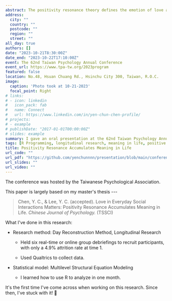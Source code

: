 ```yaml
---
abstract: The positivity resonance theory defines the emotion of love as a collective affective state which is termed ─ positivity resonance, characterized by shared positive affect, caring nonverbal synchrony, and biological synchrony. The present study examined whether daily experiences of positivity resonance influence meaning in life (MIL) through the increment of social connection, both concurrently and prospectively. At time 1 (*N* = 144), we measured perceived positivity resonance at the trait level, MIL and social connection. Next, we assessed perceived positivity resonance at the episodic level with Day Reconstruction Method across 7 days (*N* = 135). Finally, two follow-up surveys were administered one month (*N* = 113) and two months (*N* = 99) later. Participants again completed the questionnaires of MIL and social connection. Results suggest that social connection mediates the links between perceived positivity resonance and MIL, both cross-sectionally, and longitudinally. These mediating effects remain statistically significant when controlling for the individual-level positive and negative affect, and social interaction quantity. These findings indicate that momentary experience of love while interacting with others, may be an influential way to a meaningful life.
address:
  city: ""
  country: ""
  postcode: ""
  region: ""
  street: ""
all_day: true
authors: []
date: "2023-10-21T8:30:00Z"
date_end: "2023-10-22T17:10:00Z"
event: The 62nd Taiwan Psychology Annual Conference
event_url: https://www.tpa-tw.org/2023program
featured: false
location: No.48, Hsuan Chuang Rd., Hsinchu City 300, Taiwan, R.O.C.
image:
  caption: 'Photo took at 10-21-2023'
  focal_point: Right
# links:
# - icon: linkedin
#   icon_pack: fab
#   name: Connect
#   url: https://www.linkedin.com/in/yen-chun-chen-profile/
# projects:
# - example
# publishDate: "2017-01-01T00:00:00Z"
# slides: example
summary: I gave an oral presentation at the 62nd Taiwan Psychology Annual Conference. This research paper was accepted by the Chinese Journal of Psychology. The primary statistical model was multilevel structural equation modeling.
tags: [R Programming, longitudinal research, meaning in life, positive emotions, social interactions]
title: Positivity Resonance Accumulates Meaning in Life
url_code: ""
url_pdf: "https://github.com/yenchunnnn/presentation/blob/main/conference-oral-present_NoCopy.pdf"
url_slides: ""
url_video: ""
---
```


The conference was hosted by the Taiwanese Psychological Association.

This paper is largely based on my master's thesis ---

> Chen, Y. C., & Lee, Y. C. (accepted). Love in Everyday Social Interactions Matters: Positivity Resonance Accumulates Meaning in Life. *Chinese Journal of Psychology.* (TSSCI)

What I've done in this research:

-   Research method: Day Reconstruction Method, Longitudinal Research

    -   Held six real-time or online group debriefings to recruit participants, with only a 4.9% attrition rate at time 1.

    -   Used Qualtrics to collect data.

-   Statistical model: Multilevel Structural Equation Modeling

    -   I learned how to use R to analyze in one month.

It's the first time I've come across <i class="fab fa-r-project" aria-hidden="true" style="color:#035AA6"></i> when working on this research. Since then, I've stuck with it! 🤩
